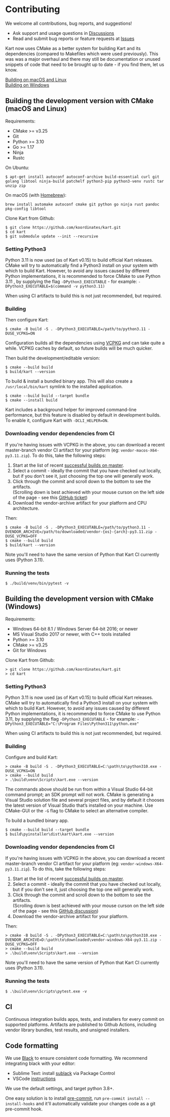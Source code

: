 # Contributing

We welcome all contributions, bug reports, and suggestions!

* Ask support and usage questions in [Discussions](https://github.com/koordinates/kart/discussions)
* Read and submit bug reports or feature requests at [Issues](https://github.com/koordinates/kart/issues)

Kart now uses CMake as a better system for building Kart and its dependencies (compared to Makefiles which were used previously).
This was was a major overhaul and there may still be documentation or unused snippets of code that need to be brought up to date - if you find them, let us know.

[Building on macOS and Linux](#building-the-development-version-with-cmake-macos-and-linux)\
[Building on Windows](#building-the-development-version-with-cmake-windows)

## Building the development version with CMake (macOS and Linux)

Requirements:
* CMake >= v3.25
* Git
* Python >= 3.10
* Go >= 1.17
* Ninja
* Rustc

On Ubuntu:
```console
$ apt-get install autoconf autoconf-archive build-essential curl git golang libtool ninja-build patchelf python3-pip python3-venv rustc tar unzip zip
```
On macOS (with [Homebrew](https://brew.sh)):
```console
brew install automake autoconf cmake git python go ninja rust pandoc pkg-config libtool
```
Clone Kart from Github:
```console
$ git clone https://github.com/koordinates/kart.git
$ cd kart
$ git submodule update --init --recursive
```

### Setting Python3

Python 3.11 is now used (as of Kart v0.15) to build official Kart releases.
CMake will try to automatically find a Python3 install on your system with which to build Kart.
However, to avoid any issues caused by different Python implementations, it is recommended to force CMake
to use Python 3.11 , by supplying the flag `-DPython3_EXECUTABLE` - for example:
`-DPython3_EXECUTABLE=$(command -v python3.11)`

When using CI artifacts to build this is not just recommended, but required.

### Building

Then configure Kart:
```console
$ cmake -B build -S . -DPython3_EXECUTABLE=/path/to/python3.11 -DUSE_VCPKG=ON
```

Configuration builds all the dependencies using [VCPKG](https://github.com/microsoft/vcpkg)
and can take quite a while. VCPKG caches by default, so future builds will be
much quicker.

Then build the development/editable version:

```console
$ cmake --build build
$ build/kart --version
```

To build & install a bundled binary app. This will also create a
`/usr/local/bin/kart` symlink to the installed application.

```console
$ cmake --build build --target bundle
$ cmake --install build
```

Kart includes a background helper for improved command-line performance, but this
feature is disabled by default in development builds. To enable it, configure
Kart with `-DCLI_HELPER=ON`.

### Downloading vendor dependencies from CI

If you're having issues with VCPKG in the above, you can download a recent master-branch vendor CI artifact for your platform (eg: `vendor-macos-X64-py3.11.zip`).
To do this, take the following steps:
1. Start at the list of recent [successful builds on master](https://github.com/koordinates/kart/actions/workflows/build.yml?query=branch%3Amaster+is%3Asuccess).
1. Select a commit - ideally the commit that you have checked out locally, but if you don't see it, just choosing the top one will generally work.
1. Click through the commit and scroll down to the bottom to see the artifacts.\
(Scrolling down is best achieved with your mouse curson on the left side of the page - see this [GitHub ticket](https://github.com/community/community/discussions/18035))
1. Download the vendor-archive artifact for your platform and CPU architecture.

Then:

```console
$ cmake -B build -S . -DPython3_EXECUTABLE=/path/to/python3.11 -DVENDOR_ARCHIVE=/path/to/downloaded/vendor-{os}-{arch}-py3.11.zip -DUSE_VCPKG=OFF
$ cmake --build build
$ build/kart --version
```

Note you'll need to have the same version of Python that Kart CI currently uses (Python 3.11).

### Running the tests

```console
$ ./build/venv/bin/pytest -v
```

## Building the development version with CMake (Windows)

Requirements:
* Windows 64-bit 8.1 / Windows Server 64-bit 2016; or newer
* MS Visual Studio 2017 or newer, with C++ tools installed
* Python >= 3.10
* CMake >= v3.25
* Git for Windows

Clone Kart from Github:

```console
> git clone https://github.com/koordinates/kart.git
> cd kart
```

### Setting Python3

Python 3.11 is now used (as of Kart v0.15) to build official Kart releases.
CMake will try to automatically find a Python3 install on your system with which to build Kart.
However, to avoid any issues caused by different Python implementations, it is recommended to force CMake
to use Python 3.11, by supplying the flag `-DPython3_EXECUTABLE` - for example:
`-DPython3_EXECUTABLE="C:\Program Files\Python311\python.exe"`

When using CI artifacts to build this is not just recommended, but required.

### Building

Configure and build Kart:

```console
> cmake -B build -S . -DPython3_EXECUTABLE=C:\path\to\python310.exe -DUSE_VCPKG=ON
> cmake --build build
> .\build\venv\Scripts\kart.exe --version
```

The commands above should be run from within a Visual Studio 64-bit command
prompt; an SDK prompt will not work. CMake is generating a Visual Studio
solution file and several project files, and by default it chooses the latest
version of Visual Studio that’s installed on your machine. Use CMake-GUI or the
`-G` flag to CMake to select an alternative compiler.

To build a bundled binary app.

```console
$ cmake --build build --target bundle
$ build\pyinstaller\dist\kart\kart.exe --version
```

### Downloading vendor dependencies from CI

If you're having issues with VCPKG in the above, you can download a recent master-branch vendor CI artifact for your platform (eg: `vendor-windows-X64-py3.11.zip`).
To do this, take the following steps:
1. Start at the list of recent [successful builds on master](https://github.com/koordinates/kart/actions/workflows/build.yml?query=branch%3Amaster+is%3Asuccess).
1. Select a commit - ideally the commit that you have checked out locally, but if you don't see it, just choosing the top one will generally work.
1. Click through the commit and scroll down to the bottom to see the artifacts.\
(Scrolling down is best achieved with your mouse curson on the left side of the page - see this [GitHub discussion](https://github.com/community/community/discussions/18035))
1. Download the vendor-archive artifact for your platform.

Then:

```console
> cmake -B build -S . -DPython3_EXECUTABLE=C:\path\to\python310.exe -DVENDOR_ARCHIVE=D:\path\to\downloaded\vendor-windows-X64-py3.11.zip -DUSE_VCPKG=OFF
> cmake --build build
> .\build\venv\Scripts\kart.exe --version
```

Note you'll need to have the same version of Python that Kart CI currently uses (Python 3.11).

### Running the tests

```console
$ .\build\venv\Scripts\pytest.exe -v
```

## CI

Continuous integration builds apps, tests, and installers for every commit on supported platforms. Artifacts are published to Github Actions, including vendor library bundles, test results, and unsigned installers.

## Code formatting

We use [Black](https://github.com/psf/black) to ensure consistent code formatting. We recommend integrating black with your editor:

* Sublime Text: install [sublack](https://packagecontrol.io/packages/sublack) via Package Control
* VSCode [instructions](https://code.visualstudio.com/docs/python/editing#_formatting)

We use the default settings, and target python 3.8+.

One easy solution is to install [pre-commit](https://pre-commit.com), run `pre-commit install --install-hooks` and it'll automatically validate your changes code as a git pre-commit hook.
